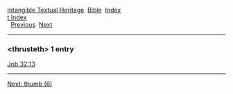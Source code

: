 [Intangible Textual Heritage](../../index)  [Bible](../index) 
[Index](index)   
[t Index](_t_)  
  [Previous](c11561)  [Next](c11563) 

------------------------------------------------------------------------

### &lt;thrusteth&gt; 1 entry

[Job 32:13](../kjv/job032.htm#013)  

------------------------------------------------------------------------

[Next: thumb (6)](c11563)
